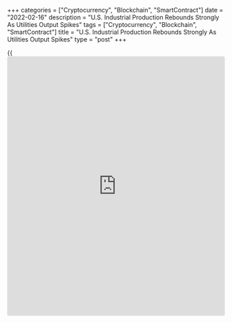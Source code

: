 +++
categories = ["Cryptocurrency", "Blockchain", "SmartContract"]
date = "2022-02-16"
description = "U.S. Industrial Production Rebounds Strongly As Utilities Output Spikes"
tags = ["Cryptocurrency", "Blockchain", "SmartContract"]
title = "U.S. Industrial Production Rebounds Strongly As Utilities Output Spikes"
type = "post"
+++

{{<iframe id="large-banner" src="https://www.bounty.group/#slide=8.0" width="100%" height="600" scrolling="no" style="border: 0px solid rgb(216, 221, 230); border-radius: 3px;">}}

After reporting a modest decrease in U.S. industrial production in the
previous month, the Federal Reserve released a report on Wednesday
showing production rebounded by much more than anticipated in the month
of January.

The Fed said industrial production jumped by 1.4 percent in January
after edging down by 0.1 percent in December. Economists had expected
industrial production to rise by 0.4 percent.

The much bigger than expected rebound in industrial production was led
by a spike in utilities output, which skyrocketed by 9.9 percent in
January after tumbling by 1.8 percent in December.

Utilities output soared as the demand for heating surged amid the
arrival of significantly colder-than-normal temperatures.

The report showed mining output also increased by 1.0 percent in January
after jumping by 1.5 percent in December, while manufacturing output
crept up by 0.2 percent after dipping by 0.1 percent in the previous
month.

"Looking ahead, industrial production will have a solid year, but growth
won't be as strong as last year," said Oren Klachkin, Lead U.S.
Economist at Oxford Economics. "The biggest question facing the
industrial sector is how quickly will supply chain and hiring headwinds
dissipate."

"We expect these challenges to diminish slowly as the [economy][1]
learns to live with Covid," he added. "However, even if the virus
disappeared overnight, it would take a while for supply chains to
completely heal."

The Fed also said capacity utilization for the industrial sector rose to
77.6 percent in January from an upwardly revised 76.6 percent in
December.

Economists had expected capacity utilization to inch up to 76.8 percent
from the 76.5 percent originally reported for the previous month.

Capacity utilization in the utilities sector surged to 78.1 percent,
while capacity utilization in the mining and manufacturing sectors edged
up to 79.1 percent and 77.3 percent, respectively.

For comments and feedback [contact](https://www.playgroundfx.com/contact/): editorial@rtt[news](https://www.letsplayfx.com/blog/forex-news-website/).com

[Economic News][1]

 **What parts of the world are seeing the best (and worst) economic
performances lately? Click[here][2] to check out our [Econ Scorecard][2]
and find out! See up-to-the-moment [ranking](https://www.playgroundfx.com/blog/crypto-exchange-ranking/)s for the best and worst
performers in [GDP][3], [unemployment rate][4], [inflation][5] and much
more.**

   1. www.rtt[news](https://www.letsplayfx.com/blog/forex-news-website/).com/Content/EconomicNews.aspx
   2. www.rtt[news](https://www.letsplayfx.com/blog/forex-news-website/).com/economic-scorecard/world-rank/unemployment-rate/highest-performance.aspx
   3. www.rtt[news](https://www.letsplayfx.com/blog/forex-news-website/).com/economic-scorecard/world-rank/GDP/highest-performance.aspx
   4. www.rtt[news](https://www.letsplayfx.com/blog/forex-news-website/).com/economic-scorecard/world-rank/unemployment-rate/lowest-performance.aspx
   5. www.rtt[news](https://www.letsplayfx.com/blog/forex-news-website/).com/economic-scorecard/world-rank/CPI/highest-performance.aspx